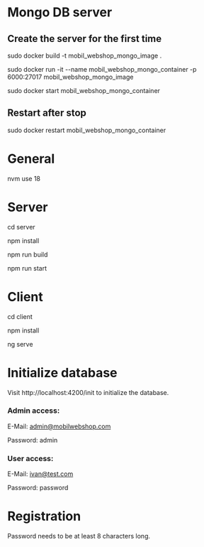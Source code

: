
# Mongo DB server

## Create the server for the first time

sudo docker build -t mobil_webshop_mongo_image .

sudo docker run -it --name mobil_webshop_mongo_container -p 6000:27017 mobil_webshop_mongo_image

sudo docker start mobil_webshop_mongo_container

## Restart after stop

sudo docker restart mobil_webshop_mongo_container

# General

nvm use 18

# Server

cd server

npm install

npm run build

npm run start

# Client

cd client

npm install

ng serve

# Initialize database

Visit http://localhost:4200/init to initialize the database.

### Admin access:

E-Mail: admin@mobilwebshop.com

Password: admin

### User access:

E-Mail: ivan@test.com

Password: password

# Registration

Password needs to be at least 8 characters long.

